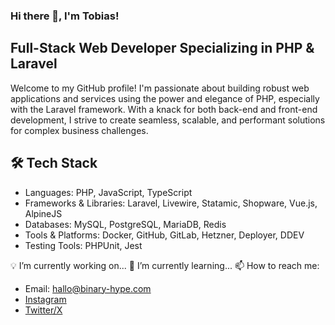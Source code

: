 ### Hi there 👋, I'm Tobias!

## Full-Stack Web Developer Specializing in PHP & Laravel
Welcome to my GitHub profile! I'm passionate about building robust web applications and services using the power and elegance of PHP, especially with the Laravel framework. With a knack for both back-end and front-end development, I strive to create seamless, scalable, and performant solutions for complex business challenges.

## 🛠 Tech Stack
- Languages: PHP, JavaScript, TypeScript
- Frameworks & Libraries: Laravel, Livewire, Statamic, Shopware, Vue.js, AlpineJS
- Databases: MySQL, PostgreSQL, MariaDB, Redis
- Tools & Platforms: Docker, GitHub, GitLab, Hetzner, Deployer, DDEV
- Testing Tools: PHPUnit, Jest

💡 I’m currently working on...
🌱 I’m currently learning...
📫 How to reach me:
- Email: [hallo@binary-hype.com](mailto:hallo@binary-hype.com)
- [Instagram](https://www.instagram.com/binary.hype/)
- [Twitter/X](https://twitter.com/binary_hype)

